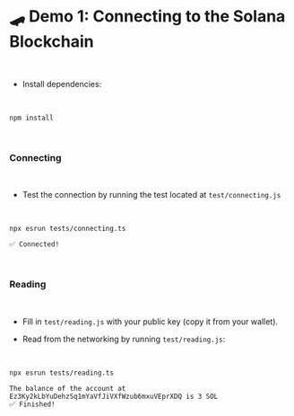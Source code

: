 # 🛹 Demo 1: Connecting to the Solana Blockchain


<br>

* Install dependencies:

<br>

```
npm install
```

<br>

### Connecting

<br>

* Test the connection by running the test located at `test/connecting.js`

<br>

```
npx esrun tests/connecting.ts

✅ Connected!
```

<br>

### Reading


<br>

* Fill in `test/reading.js` with your public key (copy it from your wallet).

* Read from the networking by running `test/reading.js`:

<br>

```
npx esrun tests/reading.ts

The balance of the account at Ez3Ky2kLbYuDehzSq1mYaVfJiVXfWzub6mxuVEprXDQ is 3 SOL
✅ Finished!
```